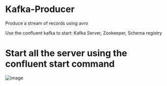 # Kafka-Producer
Produce a stream of records using avro 

Use the confluent kafka to start:
    Kafka Server,
    Zookeeper,
    Schema registry
  

# Start all the server using the confluent start command

![image](https://user-images.githubusercontent.com/5729432/41516427-b1605f96-7282-11e8-950f-4a498af3edd0.png)



